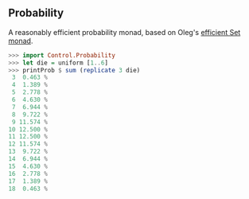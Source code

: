 ## Probability

 A reasonably efficient probability monad, based on Oleg's [efficient Set monad](http://www.haskell.org/pipermail/haskell-cafe/2013-April/107607.html).

```haskell
>>> import Control.Probability
>>> let die = uniform [1..6]
>>> printProb $ sum (replicate 3 die)
 3  0.463 %
 4  1.389 %
 5  2.778 %
 6  4.630 %
 7  6.944 %
 8  9.722 %
 9 11.574 %
10 12.500 %
11 12.500 %
12 11.574 %
13  9.722 %
14  6.944 %
15  4.630 %
16  2.778 %
17  1.389 %
18  0.463 %
```